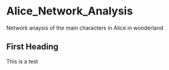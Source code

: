 # Alice_Network_Analysis
Network anaysis of the main characters in Alice in wonderland
## First Heading

This is a test